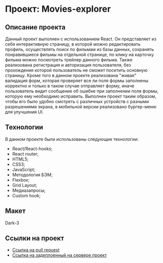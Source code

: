 # Проект: Movies-explorer

## Описание проекта

Данный проект выполнен с использованием React. Он представляет из себя интерактивную страницу, в которой можно редактировать профиль, осуществлять поиск по фильмам из базы данных, сохранять понравившиеся фильмы на отдельной странице, по клику на карточку фильма можно посмотреть трейлер данного фильма. Также реализована регистрация и авторизация пользователя, без прохождения которой пользователь не сможет посетить основную страницу. Кроме того в данном проекте реализована "живая" валидация форм, которая проверяет все ли поля формы заполнены корректно и только в таком случае отправляет форму, иначе пользователь видит сообщение об ошибке при заполнении поля формы, которую ему необходимо исправить. Выполнен проект таким образом, чтобы его было удобно смотреть с различных устройств с разными разрешениями экрана, в мобильной версии реализовано бургер-меню для улучшения UI.

## Технологии

В данном проекте были использованы следующие технологии:

* React/React-hooks;
* React router;
* HTML5;
* CSS3;
* JavaScript;
* Методология БЭМ;
* Flexbox;
* Grid Layout;
* Медиазапросы;
* Custom hook;

## Макет
Dark-3

## Ссылки на проект

* [Ссылка на pull request]()
* [Ссылка на задеплоенный на сервере проект](https://movie-explorer.nomoredomainsrocks.ru/)
